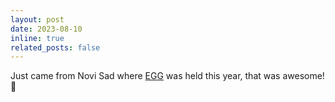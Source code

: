 ```yaml
---
layout: post
date: 2023-08-10 
inline: true
related_posts: false
---
```


Just came from Novi Sad where [EGG](https://www.eggschool.org/) was held this year, that was awesome! :egg: 
